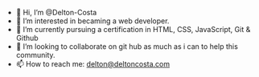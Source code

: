 - 👋 Hi, I’m @Delton-Costa
- 👀 I’m interested in becaming a web developer.
- 🌱 I’m currently pursuing a certification in HTML, CSS, JavaScript, Git & Github
- 💞️ I’m looking to collaborate on git hub as much as i can to help this community.
- 📫 How to reach me: delton@deltoncosta.com

<!---
Delton-Costa/Delton-Costa is a ✨ special ✨ repository because its `README.md` (this file) appears on your GitHub profile.
You can click the Preview link to take a look at your changes.
--->
